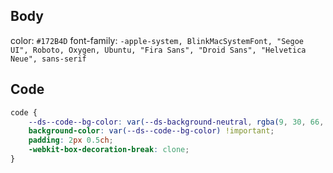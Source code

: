 

## Body
color: `#172B4D`
font-family: `-apple-system, BlinkMacSystemFont, "Segoe UI", Roboto, Oxygen, Ubuntu, "Fira Sans", "Droid Sans", "Helvetica Neue", sans-serif`

## Code
```css
code {
    --ds--code--bg-color: var(--ds-background-neutral, rgba(9, 30, 66, 0.08));
    background-color: var(--ds--code--bg-color) !important;
    padding: 2px 0.5ch;
    -webkit-box-decoration-break: clone;
}
```
